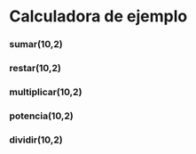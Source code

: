 # Calculadora de ejemplo

### sumar(10,2)
### restar(10,2)
### multiplicar(10,2)
### potencia(10,2)
### dividir(10,2)